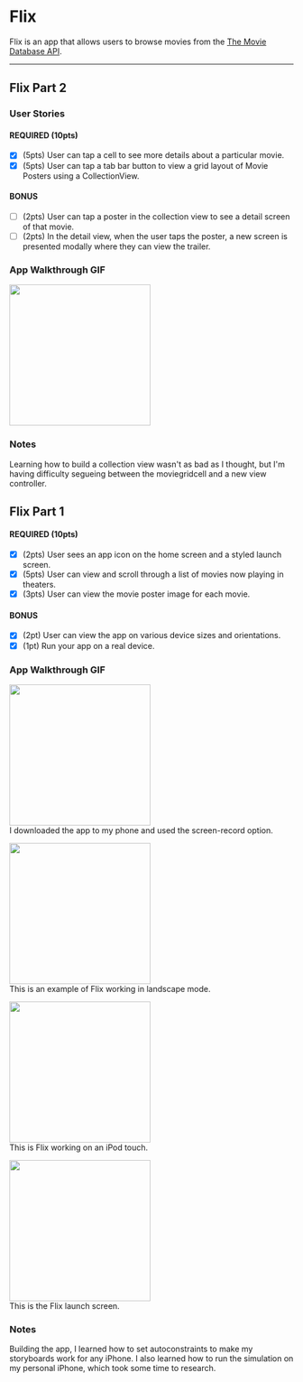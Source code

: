 # Flix

Flix is an app that allows users to browse movies from the [The Movie Database API](http://docs.themoviedb.apiary.io/#).

---
## Flix Part 2

### User Stories

#### REQUIRED (10pts)
- [x] (5pts) User can tap a cell to see more details about a particular movie.
- [x] (5pts) User can tap a tab bar button to view a grid layout of Movie Posters using a CollectionView.

#### BONUS
- [ ] (2pts) User can tap a poster in the collection view to see a detail screen of that movie.
- [ ] (2pts) In the detail view, when the user taps the poster, a new screen is presented modally where they can view the trailer.

### App Walkthrough GIF

<img src="https://media.giphy.com/media/EKYokxOi7GmlDRyXul/giphy.gif" width=250><br>

### Notes
Learning how to build a collection view wasn't as bad as I thought, but I'm having difficulty segueing between the moviegridcell and a new view controller.

## Flix Part 1

#### REQUIRED (10pts)
- [x] (2pts) User sees an app icon on the home screen and a styled launch screen.
- [x] (5pts) User can view and scroll through a list of movies now playing in theaters.
- [x] (3pts) User can view the movie poster image for each movie.

#### BONUS
- [x] (2pt) User can view the app on various device sizes and orientations.
- [x] (1pt) Run your app on a real device.

### App Walkthrough GIF

<img src="https://media.giphy.com/media/Q2p3lpISBsSiR11toP/giphy.gif" width=250><br>
I downloaded the app to my phone and used the screen-record option.

<img src="https://media.giphy.com/media/kv47vfoaaOL3R4jtiI/giphy.gif" width=250><br>
This is an example of Flix working in landscape mode.

<img src="https://media.giphy.com/media/HKZAFjiDi3eavrariG/giphy.gif" width=250><br>
This is Flix working on an iPod touch.

<img src="https://media.giphy.com/media/hFaY6figDEFvDGUidN/giphy.gif" width=250><br>
This is the Flix launch screen.

### Notes
Building the app, I learned how to set autoconstraints to make my storyboards work for any iPhone. I also learned how to run the simulation on my personal iPhone, which took some time to research. 
